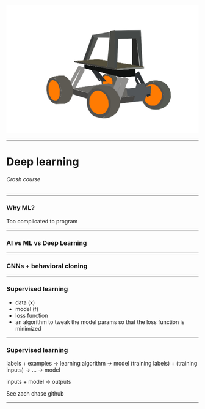 <!-- $theme: default -->

![](images/donkey-car.jpg)

---

# Deep learning
###### Crash course

---

### Why ML?

Too complicated to program

---

### AI vs ML vs Deep Learning

---

### CNNs + behavioral cloning

---

### Supervised learning

- data (x)
- model (f)
- loss function
- an algorithm to tweak the model params so that the loss function is minimized

---

### Supervised learning

labels + examples -> learning algorithm -> model
(training labels) + (training inputs)  -> ... -> model

inputs + model -> outputs

See zach chase github

--- 
